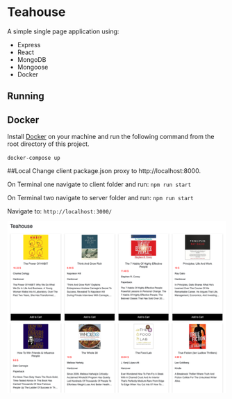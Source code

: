 # Teahouse

A simple single page application using:

* Express
* React
* MongoDB
* Mongoose
* Docker

## Running

## Docker
Install [Docker](https://www.docker.com/get-started) on your machine and run the following command from the root directory of this project.

`docker-compose up`

##Local
Change client package.json proxy to http://localhost:8000.

On Terminal one navigate to client folder and run:
`npm run start`

On Terminal two navigate to server folder and run:
`npm run start`

Navigate to:
`http://localhost:3000/`

![Alt text](/img/teahouse.png "Teahouse")





